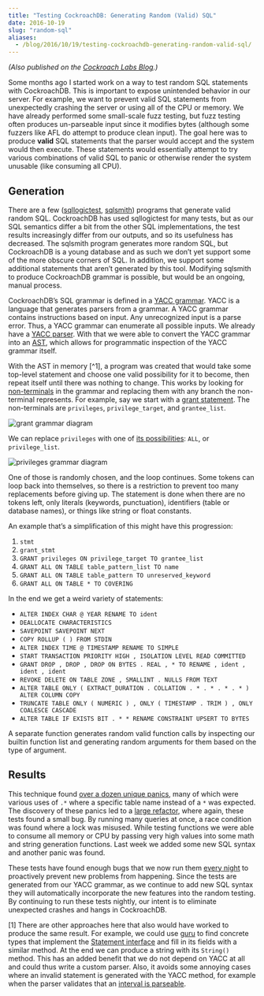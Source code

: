 ```yaml
---
title: "Testing CockroachDB: Generating Random (Valid) SQL"
date: 2016-10-19
slug: "random-sql"
aliases:
  - /blog/2016/10/19/testing-cockroachdb-generating-random-valid-sql/
---
```


_(Also published on the [Cockroach Labs Blog](https://www.cockroachlabs.com/blog/testing-random-valid-sql-in-cockroachdb/).)_

Some months ago I started work on a way to test random SQL statements with CockroachDB. This is important to expose unintended behavior in our server. For example, we want to prevent valid SQL statements from unexpectedly crashing the server or using all of the CPU or memory. We have already performed some small-scale fuzz testing, but fuzz testing often produces un-parseable input since it modifies bytes (although some fuzzers like AFL do attempt to produce clean input). The goal here was to produce **valid** SQL statements that the parser would accept and the system would then execute. These statements would essentially attempt to try various combinations of valid SQL to panic or otherwise render the system unusable (like consuming all CPU).

## Generation

There are a few ([sqllogictest](https://www.sqlite.org/sqllogictest/doc/trunk/about.wiki), [sqlsmith](https://github.com/anse1/sqlsmith)) programs that generate valid random SQL. CockroachDB has used sqllogictest for many tests, but as our SQL semantics differ a bit from the other SQL implementations, the test results increasingly differ from our outputs, and so its usefulness has decreased. The sqlsmith program generates more random SQL, but CockroachDB is a young database and as such we don’t yet support some of the more obscure corners of SQL. In addition, we support some additional statements that aren’t generated by this tool. Modifying sqlsmith to produce CockroachDB grammar is possible, but would be an ongoing, manual process.

CockroachDB’s SQL grammar is defined in a [YACC grammar](https://github.com/cockroachdb/cockroach/blob/develop/sql/parser/sql.y). YACC is a language that generates parsers from a grammar. A YACC grammar contains instructions based on input. Any unrecognized input is a parse error. Thus, a YACC grammar can enumerate all possible inputs. We already have a [YACC parser](https://www.cockroachlabs.com/blog/efficient-documentation-using-sql-grammar-diagrams/). With that we were able to convert the YACC grammar into an [AST](https://en.wikipedia.org/wiki/Abstract_syntax_tree), which allows for programmatic inspection of the YACC grammar itself.

With the AST in memory [^1], a program was created that would take some top-level statement and choose one valid possibility for it to become, then repeat itself until there was nothing to change. This works by looking for [non-terminals](https://en.wikipedia.org/wiki/Terminal_and_nonterminal_symbols#Nonterminal_symbols) in the grammar and replacing them with any branch the non-terminal represents. For example, say we start with a [grant statement](https://www.cockroachlabs.com/docs/sql-grammar.html#grant_stmt). The non-terminals are `privileges`, `privilege_target`, and `grantee_list`.

<img src="/images/grant.png" alt="grant grammar diagram">

We can replace `privileges` with one of [its possibilities](https://www.cockroachlabs.com/docs/sql-grammar.html#privileges): `ALL`, or `privilege_list`.

<img src="/images/privileges.png" alt="privileges grammar diagram">

One of those is randomly chosen, and the loop continues. Some tokens can loop back into themselves, so there is a restriction to prevent too many replacements before giving up. The statement is done when there are no tokens left, only literals (keywords, punctuation), identifiers (table or database names), or things like string or float constants.

An example that’s a simplification of this might have this progression:

1. `stmt`
1. `grant_stmt`
1. `GRANT privileges ON privilege_target TO grantee_list`
1. `GRANT ALL ON TABLE table_pattern_list TO name`
1. `GRANT ALL ON TABLE table_pattern TO unreserved_keyword`
1. `GRANT ALL ON TABLE * TO COVERING`

In the end we get a weird variety of statements:

- `ALTER INDEX CHAR @ YEAR RENAME TO ident`
- `DEALLOCATE CHARACTERISTICS`
- `SAVEPOINT SAVEPOINT NEXT`
- `COPY ROLLUP ( ) FROM STDIN`
- `ALTER INDEX TIME @ TIMESTAMP RENAME TO SIMPLE`
- `START TRANSACTION PRIORITY HIGH , ISOLATION LEVEL READ COMMITTED`
- `GRANT DROP , DROP , DROP ON BYTES . REAL , * TO RENAME , ident , ident , ident`
- `REVOKE DELETE ON TABLE ZONE , SMALLINT . NULLS FROM TEXT`
- `ALTER TABLE ONLY ( EXTRACT_DURATION . COLLATION . * . * . * . * ) ALTER COLUMN COPY`
- `TRUNCATE TABLE ONLY ( NUMERIC ) , ONLY ( TIMESTAMP . TRIM ) , ONLY COALESCE CASCADE`
- `ALTER TABLE IF EXISTS BIT . * * RENAME CONSTRAINT UPSERT TO BYTES`

A separate function generates random valid function calls by inspecting our builtin function list and generating random arguments for them based on the type of argument.

## Results

This technique found [over a dozen unique panics](https://github.com/cockroachdb/cockroach/issues?utf8=%E2%9C%93&q=is%3Aissue%20RSG), many of which were various uses of `.*` where a specific table name instead of a `*` was expected. The discovery of these panics led to a [large refactor](https://www.cockroachlabs.com/blog/squashing-a-schroedinbug-with-strong-typing/), where again, these tests found a small bug. By running many queries at once, a race condition was found where a lock was misused. While testing functions we were able to consume all memory or CPU by passing very high values into some math and string generation functions. Last week we added some new SQL syntax and another panic was found.

These tests have found enough bugs that we now run them [every night](https://teamcity.cockroachdb.com/viewType.html?buildTypeId=Cockroach_Nightlies_RandomSyntaxTests&branch_Cockroach_Nightlies=develop&tab=buildTypeStatusDiv&guest=true) to proactively prevent new problems from happening. Since the tests are generated from our YACC grammar, as we continue to add new SQL syntax they will automatically incorporate the new features into the random testing. By continuing to run these tests nightly, our intent is to eliminate unexpected crashes and hangs in CockroachDB.

[1] There are other approaches here that also would have worked to produce the same result. For example, we could use [guru](https://docs.google.com/document/d/1_Y9xCEMj5S-7rv2ooHpZNH15JgRT5iM742gJkw5LtmQ/edit) to find concrete types that implement the [Statement interface](https://godoc.org/github.com/cockroachdb/cockroach/pkg/sql/parser#Statement) and fill in its fields with a similar method. At the end we can produce a string with its `String()` method. This has an added benefit that we do not depend on YACC at all and could thus write a custom parser. Also, it avoids some annoying cases where an invalid statement is generated with the YACC method, for example when the parser validates that an [interval is parseable](https://github.com/cockroachdb/cockroach/blob/511ded9ae509bb42438021a2427e283f7a8b5d09/pkg/sql/parser/sql.y#L1403).
